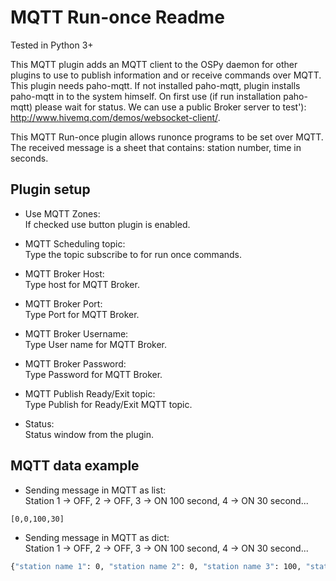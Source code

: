 MQTT Run-once Readme
====

Tested in Python 3+

This MQTT plugin adds an MQTT client to the OSPy daemon for other plugins to use to publish information and or receive commands over MQTT. This plugin needs paho-mqtt. If not installed paho-mqtt, plugin installs paho-mqtt in to the system himself. On first use (if run installation paho-mqtt) please wait for status. We can use a public Broker server to test'): http://www.hivemq.com/demos/websocket-client/.

This MQTT Run-once plugin allows runonce programs to be set over MQTT. The received message is a sheet that contains: station number, time in seconds. 

Plugin setup
-----------

* Use MQTT Zones:  
  If checked use button plugin is enabled.  

* MQTT Scheduling topic:  
  Type the topic subscribe to for run once commands.  

* MQTT Broker Host:  
  Type host for MQTT Broker.

* MQTT Broker Port:  
  Type Port for MQTT Broker.

* MQTT Broker Username:  
  Type User name for MQTT Broker.

* MQTT Broker Password:  
  Type Password for MQTT Broker.

* MQTT Publish Ready/Exit topic:  
  Type Publish for Ready/Exit MQTT topic.

* Status:  
Status window from the plugin.


MQTT data example
-----------

* Sending message in MQTT as list:  
  Station 1 -> OFF, 2 -> OFF, 3 -> ON 100 second, 4 -> ON 30 second...  
```bash
[0,0,100,30]    
``` 

* Sending message in MQTT as dict:  
  Station 1 -> OFF, 2 -> OFF, 3 -> ON 100 second, 4 -> ON 30 second...  
```bash
{"station name 1": 0, "station name 2": 0, "station name 3": 100, "station name 4": 30}  
```  
